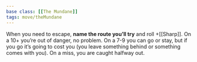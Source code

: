 ```yaml
---
base class: [[The Mundane]]
tags: move/theMundane
---
```

When you need to escape, **name the route you’ll try** and roll +[[Sharp]]. On a 10+ you’re out of danger, no problem. On a 7-9 you can go or stay, but if you go it’s going to cost you (you leave something behind or something comes with you). On a miss, you are caught halfway out.